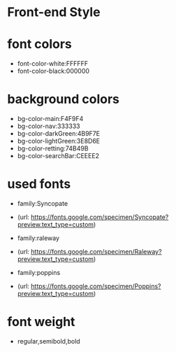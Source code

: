 # Front-end Style

# font colors
- font-color-white:FFFFFF
- font-color-black:000000

# background colors 
- bg-color-main:F4F9F4
- bg-color-nav:333333
- bg-color-darkGreen:4B9F7E
- bg-color-lightGreen:3E8D6E
- bg-color-retting:74B49B
- bg-color-searchBar:CEEEE2

# used fonts

- family:Syncopate
- (url: https://fonts.google.com/specimen/Syncopate?preview.text_type=custom)

- family:raleway
- (url: https://fonts.google.com/specimen/Raleway?preview.text_type=custom)

- family:poppins
- (url: https://fonts.google.com/specimen/Poppins?preview.text_type=custom)

# font weight
- regular,semibold,bold